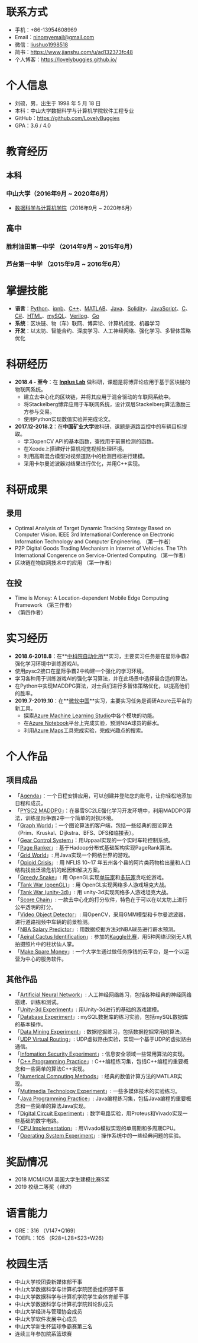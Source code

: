 # 联系方式

* 手机：+86-13954608969
* Email：ninomyemail@gmail.com
* 微信：[liushuo1998518](http://ww2.sinaimg.cn/large/006y8mN6gy1g6n9v7ratgj30l20qsmzt.jpg)
* 简书：https://www.jianshu.com/u/ad132373fc48
* 个人博客：https://lovelybuggies.github.io/

# 个人信息

 * 刘硕，男，出生于 1998 年 5 月 18 日
 * 本科：中山大学数据科学与计算机学院软件工程专业
 * GitHub：https://github.com/LovelyBuggies
 * GPA：3.6 / 4.0

# 教育经历

## 本科

### 中山大学（2016年9月 ~ 2020年6月）

* [数据科学与计算机学院](http://sdcs.sysu.edu.cn/)（2016年9月 ~ 2020年6月） 

## 高中

### 胜利油田第一中学 （2014年9月 ~ 2015年6月）

### 芦台第一中学 （2015年9月 ~ 2016年6月）

# 掌握技能

- **语言**：[Python](https://github.com/LovelyBuggies?utf8=%E2%9C%93&tab=repositories&q=&type=&language=python)、[ipnb](https://github.com/LovelyBuggies?utf8=%E2%9C%93&tab=repositories&q=&type=&language=jupyter+notebook)、[C++](https://github.com/LovelyBuggies?utf8=%E2%9C%93&tab=repositories&q=&type=&language=c%2B%2B)、[MATLAB](https://github.com/LovelyBuggies?utf8=%E2%9C%93&tab=repositories&q=&type=&language=matlab)、[Java](https://github.com/LovelyBuggies?utf8=%E2%9C%93&tab=repositories&q=&type=&language=java)、[Solidity](https://github.com/LovelyBuggies?utf8=%E2%9C%93&tab=repositories&q=&type=&language=solidity)、[JavaScript](https://github.com/LovelyBuggies?utf8=%E2%9C%93&tab=repositories&q=&type=&language=javascript)、[C](https://github.com/LovelyBuggies?utf8=%E2%9C%93&tab=repositories&q=&type=&language=c)、[C#](https://github.com/LovelyBuggies?utf8=%E2%9C%93&tab=repositories&q=&type=&language=c%23)、[HTML](https://github.com/make-money-sysu?utf8=%E2%9C%93&q=&type=&language=html)、[mySQL](https://github.com/LovelyBuggies/MySQL_Database_Experiments)、[Verilog](https://github.com/LovelyBuggies?utf8=%E2%9C%93&tab=repositories&q=&type=&language=verilog)、[Go](https://github.com/make-money-sysu?utf8=%E2%9C%93&q=&type=&language=go)
- **系统**：区块链、物（车）联网、博弈论、计算机视觉、机器学习
- **开发**：以太坊、智能合约、深度学习、人工神经网络、强化学习、多智体策略优化

# 科研经历

- **2018.4 - 至今**：在 **[Inplus Lab](http://inpluslab.com/member)** 做科研，课题是将博弈论应用于基于区块链的物联网系统。
  - 建立去中心化的区块链，并将其应用于混合驱动的车联网系统中。
  - 将Stackelberg博弈应用于车联网系统，设计双层Stackelberg算法激励三方参与交易。
  - 使用Python实现数值实验并完成论文。
- **2017.12-2018.2**：在**中国矿业大学**做科研，课题是道路监控中的车辆目标提取。
  - 学习openCV API的基本函数，查找用于前景检测的函数。
  - 在Xcode上搭建好计算机视觉视频处理环境。
  - 利用高斯混合模型对视频道路中的检测目标进行建模。
  - 采用卡尔曼滤波器对结果进行优化，并用C++实现。

# 科研成果

## 录用

- Optimal Analysis of Target Dynamic Tracking Strategy Based on Computer Vision. IEEE 3rd International Conference on Electronic Information Technology and Computer Engineering. （第一作者）
- P2P Digital Goods Trading Mechanism in Internet of Vehicles. The 17th International Congerence on Service-Oriented Computing.（第一作者）
- 区块链在物联网技术中的应用 （第一作者）

## 在投

- Time is Money: A Location-dependent Mobile Edge Computing Framework （第三作者）
- （第四作者）

# 实习经历

-  **2018.6-2018.8**：在**[中科院自动化所](http://www.ia.cas.cn/)**实习，主要实习任务是在星际争霸2强化学习环境中训练游戏AI。
  - 使用pysc2接口在星际争霸2中构建一个强化的学习环境。
  - 学习各种用于训练游戏AI的强化学习算法，并在此场景中选择最合适的算法。
  - 在Python中实现MADDPG算法，对士兵们进行多智体策略优化，以提高他们的胜率。
- **2019.7-2019.10**：在**[微软中国](https://azure.microsoft.com/en-us/)**实习，主要实习任务是调研Azure云平台的新工具。
  - 探索[Azure Machine Learning Studio](https://studio.azureml.net/)中各个模块的功能。
  - 在[Azure Notebook](https://links.jianshu.com/go?to=https%3A%2F%2Fnotebooks.azure.com%2F)平台上完成实验，预测NBA球员的薪水。
  - 利用[Azure Maps](https://azure.microsoft.com/en-us/services/azure-maps/)工具完成实验，完成兴趣点的搜索。

# 个人作品

## 项目成品

* 「[Agenda](https://github.com/LovelyBuggies/Cplusplus_PrimaryPracticalTraining_MyAgenda/blob/master/README.md)」：一个日程安排应用，可以创建并登陆您的账号，让你轻松地添加日程和成员。
* 「[PYSC2 MADDPG](https://github.com/LovelyBuggies/Python_MADDPG_SC2LE)」：在暴雪SC2LE强化学习开发环境中，利用MADDPG算法，训练星际争霸2中一个简单的对抗环境。
* 「[Graph World](https://github.com/LovelyBuggies/Cplusplus_GraphTheory_Experiments)」：一个图论算法的客户端，包括一些经典的图论算法（Prim、Kruskal、Dijkstra、BFS、DFS和临接表）。
* 「[Gear Control System](https://github.com/LovelyBuggies/Uppaal_GearControlSystem)」：用Uppaal实现的一个实时车轮控制系统。
* 「[Page Ranker](https://github.com/LovelyBuggies/Java_Hadoop_PageRanker)」: 基于Hadoop分布式基础架构实现PageRank算法。
* 「[Grid World](https://github.com/LovelyBuggies/Java_SeniorPracticalTraining_GridWorld)」: 用Java实现一个网格世界的游戏。
* 「[Opioid Crisis](https://github.com/LovelyBuggies/Python_2019MCM_OpioidCrisis)」: 用 NFLIS 10~17 年五州各个县的阿片类药物检出量和人口结构找出泛滥危机的起因和解决方案。
* 「[Greedy Snake](https://github.com/LovelyBuggies/PAOGD_Homework)」: 用 OpenGL实现[单玩家](https://github.com/LovelyBuggies/PAOGD_Homework/blob/master/PAOGD_HW4/report/PAOGD_HW4.md)和[多玩家](https://github.com/LovelyBuggies/PAOGD_Homework/blob/master/PAOGD_HW5/report/PAOGD_HW5.md)贪吃蛇游戏。
* 「[Tank War (openGL)](https://github.com/LovelyBuggies/OpenGL_TankWar)」: 用 OpenGL实现网络多人游戏坦克大战。
* 「[Tank War (unity-3d)](https://github.com/LovelyBuggies/Unity3d-Homework/tree/master/hw10)」: 用 unity-3d实现网络多人游戏坦克大战。
* 「[Score Chain](https://github.com/LovelyBuggies/Solidity_ScoreChain_Dapp)」: 一款去中心化的打分软件，特色在于可以在以太坊上进行公平透明的打分。
* 「[Video Object Detector](https://github.com/LovelyBuggies/openCV_ComputerVision_ObjectDetection)」: 用OpenCV，采用GMM模型和卡尔曼滤波器，进行道路视频中车辆的前景检测。
* 「[NBA Salary Predictor](https://github.com/LovelyBuggies/NBA-Salary-Prediction)」: 用数据挖掘方法对NBA球员进行薪水预测。
* 「[Aeiral Cactus Identification](https://github.com/LovelyBuggies/Jupyter_DeepLearning_Homework/tree/master/Identify-Cactus)」: 参加的[Kaggle比赛](https://www.kaggle.com/c/aerial-cactus-identification/overview)，用5种网络识别无人机拍摄照片中的柱状仙人掌。
* 「[Make Spare Money](https://github.com/make-money-sysu)」: 一个大学生通过做任务挣钱的云平台，是一个以运营为中心的服务软件。

## 其他作品

- 「[Artificial Neural Network](https://github.com/LovelyBuggies/Jupyter_DeepLearning_Homework)」: 人工神经网络练习，包括各种经典的神经网络搭建、训练和测试。
- 「[Unity-3d Experiment](https://github.com/LovelyBuggies/Unity3d-Homework)」: 用Unity-3d进行的基础的游戏建模。
- 「[Database Experiment](https://github.com/LovelyBuggies/MySQL_Database_Experiments)」: mySQL数据库的练习实验，包括mySQL数据库的基本操作。
- 「[Data Mining Experiment](https://github.com/LovelyBuggies/Jupyter_DataMining_Homework)」: 数据挖掘练习，包括数据挖掘常用的算法。
- 「[UDP Virtual Routing](https://github.com/LovelyBuggies/ComputerNetwork_Experiments)」: UDP虚拟路由实验，实现一个基于UDP的虚拟路由通信。
- 「[Infomation Security Experiment](https://github.com/LovelyBuggies/C_InfoSecurity_Experiments)」: 信息安全领域一些常用算法的实现。
- 「[C++ Programming Practice](https://github.com/LovelyBuggies/Cplusplus_CppProgramming_Homework)」: C++编程练习集，包括C++编程的重要概念和一些简单的算法C++实现。
- 「[Numerical Computing Methods](https://github.com/LovelyBuggies/Matlab_NumericalComputing_Methods)」: 经典的数值计算方法的MATLAB实现。
- 「[Mutimedia Technology Experiment](https://github.com/LovelyBuggies/MultimediaTechnology_Experiments)」: 一些多媒体技术的实验练习。
- 「[Java Programming Practice](https://github.com/LovelyBuggies/Java_SelfLearning_Intro2Java)」: Java编程练习集，包括Java编程的重要概念和一些简单的算法Java实现。
- 「[Digital Circuit Experiment](https://github.com/LovelyBuggies/Verilog_DigitalCircuitDesign_Homework)」: 数字电路实验，用Proteus和Vivado实现一些基础的数字电路。
- 「[CPU Implementation](https://github.com/LovelyBuggies/Verilog_ComputerOrganization_Experiments)」: 用Vivado模拟实现的单周期和多周期CPU。
- 「[Operating System Experiment](https://github.com/LovelyBuggies/C_OperatingSystem_Experiments)」: 操作系统中的一些经典问题的实验。

# 奖励情况

* 2018 MCM/ICM 美国大学生建模比赛S奖
* 2019 校级二等奖（*待定*）

# 语言能力

* GRE：316 （V147+Q169）
* TOEFL：105 （R28+L28+S23+W26）

# 校园生活

* 中山大学校团委新媒体部干事
* 中山大学数据科学与计算机学院团委组织部干事
* 中山大学数据科学与计算机学院学生会体育部干事
* 中山大学数据科学与计算机学院辩论队成员
* 中山大学经济与管理协会成员
* 中山大学软件发展中心成员
* 中山大学新生杯篮球争霸赛第三名
* 连续三年参加院系篮球赛

